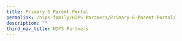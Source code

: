 ```yaml
---
title: Primary 6 Parent Portal
permalink: /hips-family/HIPS-Partners/Primary-6-Parent-Portal/
description: ""
third_nav_title: HIPS Partners
---
```

